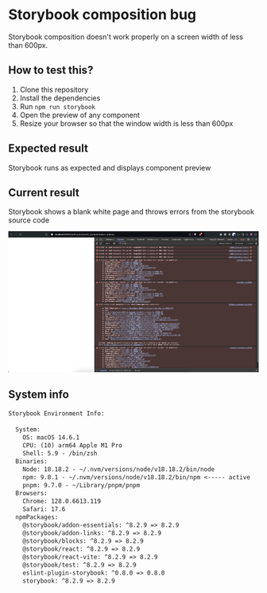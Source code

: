 # Storybook composition bug

Storybook composition doesn't work properly on a screen width of less than 600px.

## How to test this?

1. Clone this repository
2. Install the dependencies
3. Run `npm run storybook`
4. Open the preview of any component
5. Resize your browser so that the window width is less than 600px

## Expected result

Storybook runs as expected and displays component preview

## Current result

Storybook shows a blank white page and throws errors from the storybook source code

![Type Errors](./images/type_errors.png)

## System info

```text
Storybook Environment Info:

  System:
    OS: macOS 14.6.1
    CPU: (10) arm64 Apple M1 Pro
    Shell: 5.9 - /bin/zsh
  Binaries:
    Node: 18.18.2 - ~/.nvm/versions/node/v18.18.2/bin/node
    npm: 9.8.1 - ~/.nvm/versions/node/v18.18.2/bin/npm <----- active
    pnpm: 9.7.0 - ~/Library/pnpm/pnpm
  Browsers:
    Chrome: 128.0.6613.119
    Safari: 17.6
  npmPackages:
    @storybook/addon-essentials: ^8.2.9 => 8.2.9
    @storybook/addon-links: ^8.2.9 => 8.2.9
    @storybook/blocks: ^8.2.9 => 8.2.9
    @storybook/react: ^8.2.9 => 8.2.9
    @storybook/react-vite: ^8.2.9 => 8.2.9
    @storybook/test: ^8.2.9 => 8.2.9
    eslint-plugin-storybook: ^0.8.0 => 0.8.0
    storybook: ^8.2.9 => 8.2.9
```
